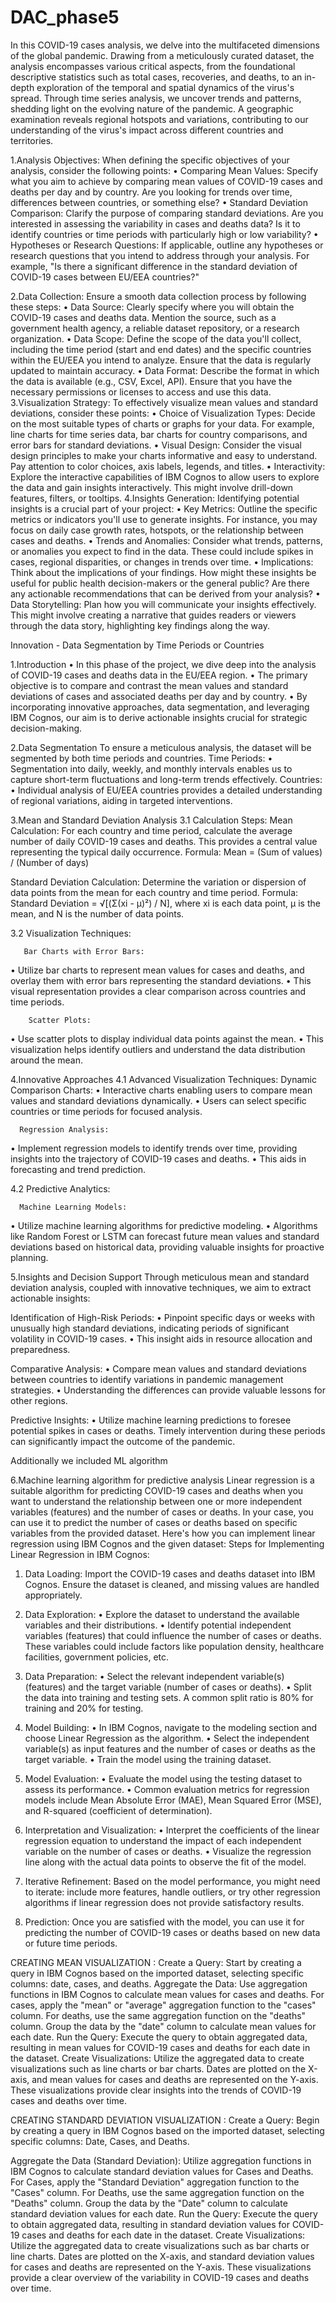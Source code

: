 # DAC_phase5
In this COVID-19 cases analysis, we delve into the multifaceted dimensions of the global pandemic. Drawing from a meticulously curated dataset, the analysis encompasses various critical aspects, from the foundational descriptive statistics such as total cases, recoveries, and deaths, to an in-depth exploration of the temporal and spatial dynamics of the virus's spread. Through time series analysis, we uncover trends and patterns, shedding light on the evolving nature of the pandemic. A geographic examination reveals regional hotspots and variations, contributing to our understanding of the virus's impact across different countries and territories.

1.Analysis Objectives:
When defining the specific objectives of your analysis, consider the following points:
•	Comparing Mean Values: Specify what you aim to achieve by comparing mean values of COVID-19 cases and deaths per day and by country. Are you looking for trends over time, differences between countries, or something else?
•	Standard Deviation Comparison: Clarify the purpose of comparing standard deviations. Are you interested in assessing the variability in cases and deaths data? Is it to identify countries or time periods with particularly high or low variability?
•	Hypotheses or Research Questions: If applicable, outline any hypotheses or research questions that you intend to address through your analysis. For example, "Is there a significant difference in the standard deviation of COVID-19 cases between EU/EEA countries?"

2.Data Collection:
Ensure a smooth data collection process by following these steps:
•	Data Source: Clearly specify where you will obtain the COVID-19 cases and deaths data. Mention the source, such as a government health agency, a reliable dataset repository, or a research organization.
•	Data Scope: Define the scope of the data you'll collect, including the time period (start and end dates) and the specific countries within the EU/EEA you intend to analyze. Ensure that the data is regularly updated to maintain accuracy.
•	Data Format: Describe the format in which the data is available (e.g., CSV, Excel, API). Ensure that you have the necessary permissions or licenses to access and use this data.
3.Visualization Strategy:
To effectively visualize mean values and standard deviations, consider these points:
•	Choice of Visualization Types: Decide on the most suitable types of charts or graphs for your data. For example, line charts for time series data, bar charts for country comparisons, and error bars for standard deviations.
•	Visual Design: Consider the visual design principles to make your charts informative and easy to understand. Pay attention to color choices, axis labels, legends, and titles.
•	Interactivity: Explore the interactive capabilities of IBM Cognos to allow users to explore the data and gain insights interactively. This might involve drill-down features, filters, or tooltips.
4.Insights Generation:
Identifying potential insights is a crucial part of your project:
•	Key Metrics: Outline the specific metrics or indicators you'll use to generate insights. For instance, you may focus on daily case growth rates, hotspots, or the relationship between cases and deaths.
•	Trends and Anomalies: Consider what trends, patterns, or anomalies you expect to find in the data. These could include spikes in cases, regional disparities, or changes in trends over time.
•	Implications: Think about the implications of your findings. How might these insights be useful for public health decision-makers or the general public? Are there any actionable recommendations that can be derived from your analysis?
•	Data Storytelling: Plan how you will communicate your insights effectively. This might involve creating a narrative that guides readers or viewers through the data story, highlighting key findings along the way.

Innovation - Data Segmentation by Time Periods or Countries

1.Introduction
•	In this phase of the project, we dive deep into the analysis of COVID-19 cases and deaths data in the EU/EEA region.
•	The primary objective is to compare and contrast the mean values and standard deviations of cases and associated deaths per day and by country.
•	By incorporating innovative approaches, data segmentation, and leveraging IBM Cognos, our aim is to derive actionable insights crucial for strategic decision-making.

2.Data Segmentation
To ensure a meticulous analysis, the dataset will be segmented by both time periods and countries.
    Time Periods:
•	Segmentation into daily, weekly, and monthly intervals enables us to capture short-term fluctuations and long-term trends effectively.
    Countries:
•	Individual analysis of EU/EEA countries provides a detailed understanding of regional variations, aiding in targeted interventions.

3.Mean and Standard Deviation Analysis
3.1	Calculation Steps:
  Mean Calculation:
For each country and time period, calculate the average number of daily COVID-19 cases and deaths. This provides a central value representing the typical daily occurrence.
Formula:
Mean = (Sum of values) / (Number of days)

Standard Deviation Calculation:
Determine the variation or dispersion of data points from the mean for each country and time period.
Formula:
Standard Deviation = √[(Σ(xi - μ)²) / N], where xi is each data point, μ is the mean, and N is the number of data points.
 
3.2	Visualization Techniques:

       Bar Charts with Error Bars:
•	Utilize bar charts to represent mean values for cases and deaths, and overlay them with error bars representing the standard deviations.
•	This visual representation provides a clear comparison across countries and time periods.

        Scatter Plots:
•	Use scatter plots to display individual data points against the mean.
•	This visualization helps identify outliers and understand the data distribution around the mean.

4.Innovative Approaches
4.1	Advanced Visualization Techniques:
      Dynamic Comparison Charts:
•	Interactive charts enabling users to compare mean values and standard deviations dynamically.
•	Users can select specific countries or time periods for focused analysis.

      Regression Analysis:
•	Implement regression models to identify trends over time, providing insights into the trajectory of COVID-19 cases and deaths.
•	This aids in forecasting and trend prediction.

4.2	Predictive Analytics:

      Machine Learning Models:
•	Utilize machine learning algorithms for predictive modeling.
•	Algorithms like Random Forest or LSTM can forecast future mean values and standard deviations based on historical data, providing valuable insights for proactive planning.

5.Insights and Decision Support
Through meticulous mean and standard deviation analysis, coupled with innovative techniques, we aim to extract actionable insights:
 
Identification of High-Risk Periods:
•	Pinpoint specific days or weeks with unusually high standard deviations, indicating periods of significant volatility in COVID-19 cases.
•	This insight aids in resource allocation and preparedness.

Comparative Analysis:
•	Compare mean values and standard deviations between countries to identify variations in pandemic management strategies.
•	Understanding the differences can provide valuable lessons for other regions.

Predictive Insights:
•	Utilize machine learning predictions to foresee potential spikes in cases or deaths. Timely intervention during these periods can significantly impact the outcome of the pandemic.

Additionally we included ML algorithm

6.Machine learning algorithm for predictive analysis
Linear regression is a suitable algorithm for predicting COVID-19 cases and deaths when you want to understand the relationship between one or more  independent variables (features) and the number of cases or deaths. In your case, you can use it to predict the number of cases or deaths based on specific variables from the provided dataset. Here's how you can implement linear regression using IBM Cognos and the given dataset:
Steps for Implementing Linear Regression in IBM Cognos:

1.	Data Loading:
Import the COVID-19 cases and deaths dataset into IBM Cognos. Ensure the dataset is cleaned, and missing values are handled appropriately.
2.	Data Exploration:
•	Explore the dataset to understand the available variables and their distributions.
•	Identify potential independent variables (features) that could influence the number of cases or deaths. These variables could include factors like population density, healthcare facilities, government policies, etc.
3.	Data Preparation:
•	Select the relevant independent variable(s) (features) and the target variable (number of cases or deaths).
•	Split the data into training and testing sets. A common split ratio is 80% for training and 20% for testing.
 
4.	Model Building:
•	In IBM Cognos, navigate to the modeling section and choose Linear Regression as the algorithm.
•	Select the independent variable(s) as input features and the number of cases or deaths as the target variable.
•	Train the model using the training dataset.
5.	Model Evaluation:
•	Evaluate the model using the testing dataset to assess its performance.
•	Common evaluation metrics for regression models include Mean Absolute Error (MAE), Mean Squared Error (MSE), and R-squared (coefficient of determination).
6.	Interpretation and Visualization:
•	Interpret the coefficients of the linear regression equation to understand the impact of each independent variable on the number of cases or deaths.
•	Visualize the regression line along with the actual data points to observe the fit of the model.
7.	Iterative Refinement:
Based on the model performance, you might need to iterate: include more features, handle outliers, or try other regression algorithms if linear regression does not provide satisfactory results.
8.	Prediction:
Once you are satisfied with the model, you can use it for predicting the number of COVID-19 cases or deaths based on new data or future time periods.

CREATING MEAN VISUALIZATION :
Create a Query:
Start by creating a query in IBM Cognos based on the imported dataset, selecting specific columns: date, cases, and deaths.
Aggregate the Data:
Use aggregation functions in IBM Cognos to calculate mean values for cases and deaths.
For cases, apply the "mean" or "average" aggregation function to the "cases" column.
For deaths, use the same aggregation function on the "deaths" column.
Group the data by the "date" column to calculate mean values for each date.
Run the Query:
Execute the query to obtain aggregated data, resulting in mean values for COVID-19 cases and deaths for each date in the dataset.
Create Visualizations:
Utilize the aggregated data to create visualizations such as line charts or bar charts. Dates are plotted on the X-axis, and mean values for cases and deaths are represented on the Y-axis. These visualizations provide clear insights into the trends of COVID-19 cases and deaths over time.

CREATING STANDARD DEVIATION VISUALIZATION :
Create a Query:
Begin by creating a query in IBM Cognos based on the imported dataset, selecting specific columns: Date, Cases, and Deaths.

Aggregate the Data (Standard Deviation):
Utilize aggregation functions in IBM Cognos to calculate standard deviation values for Cases and Deaths.
For Cases, apply the "Standard Deviation" aggregation function to the "Cases" column.
For Deaths, use the same aggregation function on the "Deaths" column.
Group the data by the "Date" column to calculate standard deviation values for each date.
Run the Query:
Execute the query to obtain aggregated data, resulting in standard deviation values for COVID-19 cases and deaths for each date in the dataset.
Create Visualizations:
Utilize the aggregated data to create visualizations such as bar charts or line charts. Dates are plotted on the X-axis, and standard deviation values for cases and deaths are represented on the Y-axis. These visualizations provide a clear overview of the variability in COVID-19 cases and deaths over time.








